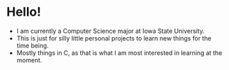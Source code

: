 # Hello!

- I am currently a Computer Science major at Iowa State University.
- This is just for silly little personal projects to learn new things for the time being.
- Mostly things in C, as that is what I am most interested in learning at the moment.

<!---
Worm-Warrior/Worm-Warrior is a ✨ special ✨ repository because its `README.md` (this file) appears on your GitHub profile.
You can click the Preview link to take a look at your changes.
--->
